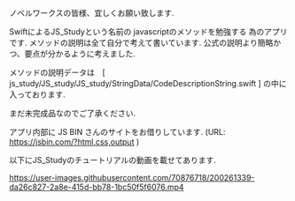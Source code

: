 ノベルワークスの皆様、宜しくお願い致します.

SwiftによるJS_Studyという名前の javascriptのメソッドを勉強する 為のアプリです.
メソッドの説明は全て自分で考えて書いています.
公式の説明より簡略かつ、要点が分かるように考えました.

メソッドの説明データは　[  js_study/JS_study/JS_study/StringData/CodeDescriptionString.swift  ]
の中に入っております.


まだ未完成品なのでご了承ください.

アプリ内部に JS BIN さんのサイトをお借りしています. (URL: https://jsbin.com/?html,css,output )


以下にJS_Studyのチュートリアルの動画を載せてあります.


https://user-images.githubusercontent.com/70876718/200261339-da26c827-2a8e-415d-bb78-1bc50f5f6076.mp4

